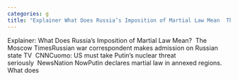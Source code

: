 ```yaml
---
categories: g
title: "Explainer What Does Russia’s Imposition of Martial Law Mean  The Moscow Times"
---
```

Explainer: What Does Russia’s Imposition of Martial Law Mean?&nbsp;&nbsp;The Moscow TimesRussian war correspondent makes admission on Russian state TV&nbsp;&nbsp;CNNCuomo: US must take Putin’s nuclear threat seriously&nbsp;&nbsp;NewsNation NowPutin declares martial law in annexed regions. What does 